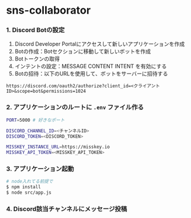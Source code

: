 # sns-collaborator
### 1. Discord Botの設定
1. Discord Developer Portalにアクセスして新しいアプリケーションを作成
2. Botの作成：Botセクションに移動して新しいボットを作成
3. Botトークンの取得
4. インテントの設定：MESSAGE CONTENT INTENT を有効にする
5. Botの招待：以下のURLを使用して、ボットをサーバーに招待する
```
https://discord.com/oauth2/authorize?client_id=<クライアントID>&scope=bot&permissions=1024
```
### 2. アプリケーションのルートに `.env` ファイル作る
```sh
PORT=5000 # 好きなポート

DISCORD_CHANNEL_ID=<チャンネルID>
DISCORD_TOKEN=<DISCORD_TOKEN>

MISSKEY_INSTANCE_URL=https://misskey.io
MISSKEY_API_TOKEN=<MISSKEY_API_TOKEN>
```

### 3. アプリケーション起動
```sh
# node入れてる前提で
$ npm install
$ node src/app.js
```

### 4. Discord該当チャンネルにメッセージ投稿

